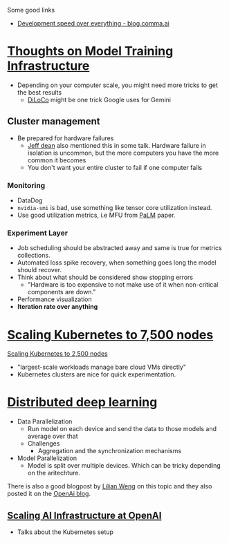 Some good links 
- [Development speed over everything - blog.comma.ai](../iteration-speed/Development%20speed%20over%20everything.md)

# [Thoughts on Model Training Infrastructure](https://xander.ai/thoughts-on-ai-training-infrastructure)
- Depending on your computer scale, you might need more tricks to get the best results
  - [DiLoCo](https://arxiv.org/pdf/2311.08105.pdf) might be one trick Google uses for Gemini

## Cluster management
- Be prepared for hardware failures
  - [Jeff dean](https://perspectives.mvdirona.com/2008/06/jeff-dean-on-google-infrastructure/) also mentioned this in some talk. Hardware failure in isolation is uncommon, but the more computers you have the more common it becomes
  - You don't want your entire cluster to fail if one computer fails

### Monitoring
- DataDog 
- `nvidia-smi` is bad, use something like tensor core utilization instead.
- Use good utilization metrics, i.e MFU from [PaLM](https://arxiv.org/pdf/2204.02311.pdf) paper.

### Experiment Layer
- Job scheduling should be abstracted away and same is true for metrics collections.
- Automated loss spike recovery, when something goes long the model should recover.
- Think about what should be considered show stopping errors
  - "Hardware is too expensive to not make use of it when non-critical components are down."
- Performance visualization
- **Iteration rate over anything**

# [Scaling Kubernetes to 7,500 nodes](https://openai.com/research/scaling-kubernetes-to-7500-nodes)
[Scaling Kubernetes to 2,500 nodes](https://openai.com/research/scaling-kubernetes-to-2500-nodes)
- "largest-scale workloads manage bare cloud VMs directly"
- Kubernetes clusters are nice for quick experimentation.

# [Distributed deep learning](https://id2223kth.github.io/slides/2022/12_distributed_dl.pdf)
- Data Parallelization 
  - Run model on each device and send the data to those models and average over that
  - Challenges
    - Aggregation and the synchronization mechanisms
- Model Parallelization
  - Model is split over multiple devices. Which can be tricky depending on the aritechture.

There is also a good blogpost by [Lilian Weng](https://lilianweng.github.io/posts/2021-09-25-train-large/) on this topic and they also posted it on the [OpenAi blog](https://openai.com/research/techniques-for-training-large-neural-networks).

## [Scaling AI Infrastructure at OpenAI](https://www.youtube.com/watch?v=cK7qFZ9J6k0)
- Talks about the Kubernetes setup

